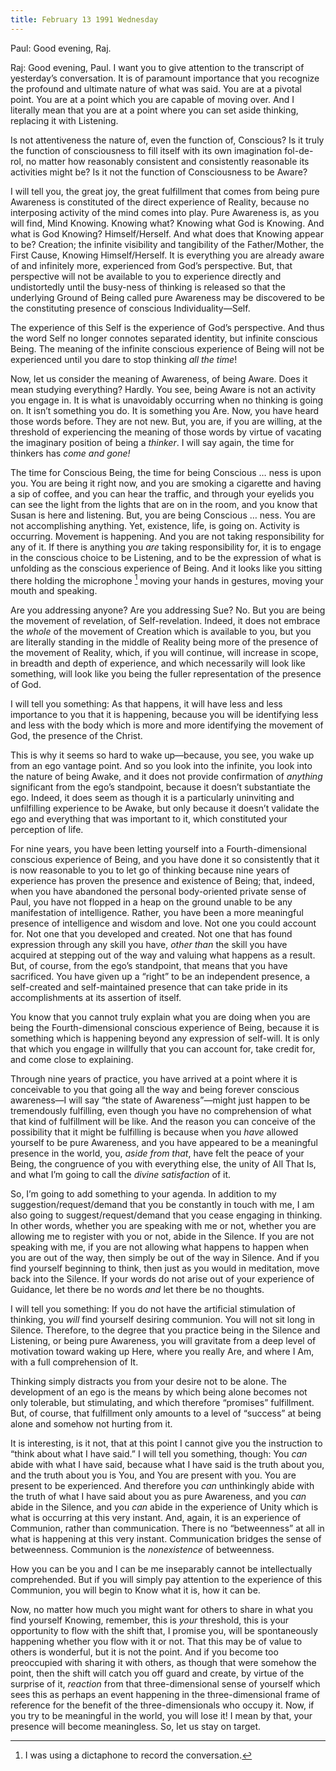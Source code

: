 ```yaml
---
title: February 13 1991 Wednesday
---
```


Paul: Good evening, Raj.

Raj: Good evening, Paul. I want you to give attention to the transcript
of yesterday’s conversation. It is of paramount importance that you
recognize the profound and ultimate nature of what was said. You are at
a pivotal point. You are at a point which you are capable of moving
over. And I literally mean that you are at a point where you can set
aside thinking, replacing it with Listening.

Is not attentiveness the nature of, even the function of, Conscious? Is
it truly the function of consciousness to fill itself with its own
imagination fol-de-rol, no matter how reasonably consistent and
consistently reasonable its activities might be? Is it not the function
of Consciousness to be Aware?

I will tell you, the great joy, the great fulfillment that comes from
being pure Awareness is constituted of the direct experience of Reality,
because no interposing activity of the mind comes into play. Pure
Awareness is, as you will find, Mind Knowing. Knowing what? Knowing what
God is Knowing. And what is God Knowing? Himself/Herself. And what does
that Knowing appear to be? Creation; the infinite visibility and
tangibility of the Father/Mother, the First Cause, Knowing
Himself/Herself. It is everything you are already aware of and
infinitely more, experienced from God’s perspective. But, that
perspective will not be available to you to experience directly and
undistortedly until the busy-ness of thinking is released so that the
underlying Ground of Being called pure Awareness may be discovered to be
the constituting presence of conscious Individuality—Self.

The experience of this Self is the experience of God’s perspective. And
thus the word Self no longer connotes separated identity, but infinite
conscious Being. The meaning of the infinite conscious experience of
Being will not be experienced until you dare to stop thinking *all the
time*!

Now, let us consider the meaning of Awareness, of being Aware. Does it
mean studying everything? Hardly. You see, being Aware is not an
activity you engage in. It is what is unavoidably occurring when no
thinking is going on. It isn’t something you do. It is something you
Are. Now, you have heard those words before. They are not new. But, you
are, if you are willing, at the threshold of experiencing the meaning of
those words by virtue of vacating the imaginary position of being a
*thinker*. I will say again, the time for thinkers has *come and gone!*

The time for Conscious Being, the time for being Conscious … ness is
upon you. You are being it right now, and you are smoking a cigarette
and having a sip of coffee, and you can hear the traffic, and through
your eyelids you can see the light from the lights that are on in the
room, and you know that Susan is here and listening. But, you are being
Conscious … ness. You are not accomplishing anything. Yet, existence,
life, is going on. Activity is occurring. Movement is happening. And you
are not taking responsibility for any of it. If there is anything you
*are* taking responsibility for, it is to engage in the conscious choice
to be Listening, and to be the expression of what is unfolding as the
conscious experience of Being. And it looks like you sitting there
holding the microphone [^1] moving your hands in gestures, moving your 
mouth and speaking.

Are you addressing anyone? Are you addressing Sue? No. But you are being
the movement of revelation, of Self-revelation. Indeed, it does not
embrace the *whole* of the movement of Creation which is available to you,
but you are literally standing in the middle of Reality being more of
the presence of the movement of Reality, which, if you will continue,
will increase in scope, in breadth and depth of experience, and which
necessarily will look like something, will look like you being the
fuller representation of the presence of God.

I will tell you something: As that happens, it will have less and less
importance to you that it is happening, because you will be identifying
less and less with the body which is more and more identifying the
movement of God, the presence of the Christ.

This is why it seems so hard to wake up—because, you see, you wake up
from an ego vantage point. And so you look into the infinite, you look
into the nature of being Awake, and it does not provide confirmation of
*anything* significant from the ego’s standpoint, because it doesn’t
substantiate the ego. Indeed, it does seem as though it is a
particularly uninviting and unfilfilling experience to be Awake, but
only because it doesn’t validate the ego and everything that was
important to it, which constituted your perception of life.

For nine years, you have been letting yourself into a Fourth-dimensional
conscious experience of Being, and you have done it so consistently that
it is now reasonable to you to let go of thinking because nine years of
experience has proven the presence and existence of Being; that, indeed,
when you have abandoned the personal body-oriented private sense of
Paul, you have not flopped in a heap on the ground unable to be any
manifestation of intelligence. Rather, you have been a more meaningful
presence of intelligence and wisdom and love. Not one you could account
for. Not one that you developed and created. Not one that has found
expression through any skill you have, *other than* the skill you have
acquired at stepping out of the way and valuing what happens as a
result. But, of course, from the ego’s standpoint, that means that you
have sacrificed. You have given up a “right” to be an independent
presence, a self-created and self-maintained presence that can take
pride in its accomplishments at its assertion of itself.

You know that you cannot truly explain what you are doing when you are
being the Fourth-dimensional conscious experience of Being, because it
is something which is happening beyond any expression of self-will. It
is only that which you engage in willfully that you can account for,
take credit for, and come close to explaining.

Through nine years of practice, you have arrived at a point where it is
conceivable to you that going all the way and being forever conscious
awareness—I will say “the state of Awareness”—might just happen to be
tremendously fulfilling, even though you have no comprehension of what
that kind of fulfillment will be like. And the reason you can conceive
of the possibility that it might be fulfilling is because when you *have*
allowed yourself to be pure Awareness, and you have appeared to be a
meaningful presence in the world, you, *aside from that*, have felt the
peace of your Being, the congruence of you with everything else, the
unity of All That Is, and what I’m going to call the *divine satisfaction*
of it.

So, I’m going to add something to your agenda. In addition to my
suggestion/request/demand that you be constantly in touch with me, I am
also going to suggest/request/demand that you cease engaging in
thinking. In other words, whether you are speaking with me or not,
whether you are allowing me to register with you or not, abide in the
Silence. If you are not speaking with me, if you are not allowing what
happens to happen when you are out of the way, then simply be out of the
way in Silence. And if you find yourself beginning to think, then just
as you would in meditation, move back into the Silence. If your words do
not arise out of your experience of Guidance, let there be no words *and*
let there be no thoughts.

I will tell you something: If you do not have the artificial stimulation
of thinking, you *will* find yourself desiring communion. You will not sit
long in Silence. Therefore, to the degree that you practice being in the
Silence and Listening, or being pure Awareness, you will gravitate from
a deep level of motivation toward waking up Here, where you really Are,
and where I Am, with a full comprehension of It.

Thinking simply distracts you from your desire not to be alone. The
development of an ego is the means by which being alone becomes not only
tolerable, but stimulating, and which therefore “promises” fulfillment.
But, of course, that fulfillment only amounts to a level of “success” at
being alone and somehow not hurting from it.

It is interesting, is it not, that at this point I cannot give you the
instruction to “think about what I have said.” I will tell you
something, though: You *can* abide with what I have said, because what I
have said is the truth about you, and the truth about you is You, and
You are present with you. You are present to be experienced. And
therefore you *can* unthinkingly abide with the truth of what I have said
about you as pure Awareness, and you *can* abide in the Silence, and you
*can* abide in the experience of Unity which is what is occurring at this
very instant. And, again, it is an experience of Communion, rather than
communication. There is no “betweenness” at all in what is happening at
this very instant. Communication bridges the sense of betweenness.
Communion is the *nonexistence* of betweenness.

How you can be you and I can be me inseparably cannot be intellectually
comprehended. But if you will simply pay attention to the experience of
this Communion, you will begin to Know what it is, how it can be.

Now, no matter how much you might want for others to share in what you
find yourself Knowing, remember, this is *your* threshold, this is your
opportunity to flow with the shift that, I promise you, will be
spontaneously happening whether you flow with it or not. That this may
be of value to others is wonderful, but it is not the point. And if you
become too preoccupied with sharing it with others, as though that were
somehow the point, then the shift will catch you off guard and create,
by virtue of the surprise of it, *reaction* from that three-dimensional
sense of yourself which sees this as perhaps an event happening in the
three-dimensional frame of reference for the benefit of the
three-dimensionals who occupy it. Now, if you try to be meaningful in
the world, you will lose it! I mean by that, your presence will become
meaningless. So, let us stay on target.

[^1]: I was using a dictaphone to record the conversation.


